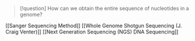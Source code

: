 > [!question] How can we obtain the entire sequence of nucleotides in a genome?

[[Sanger Sequencing Method]]
[[Whole Genome Shotgun Sequencing (J. Craig Venter)]]
[[Next Generation Sequencing (NGS) DNA Sequencing]]